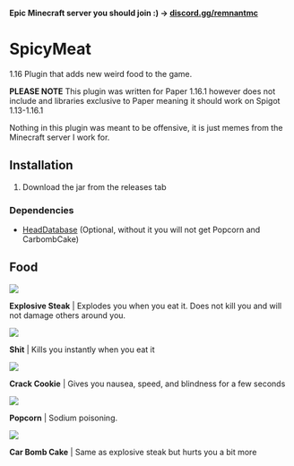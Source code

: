**Epic Minecraft server you should join :) -> [discord.gg/remnantmc](https://discord.gg/remnantmc)**

# SpicyMeat
1.16 Plugin that adds new weird food to the game.

**PLEASE NOTE** This plugin was written for Paper 1.16.1 however does not include and libraries exclusive to Paper meaning it should work on Spigot 1.13-1.16.1

Nothing in this plugin was meant to be offensive, it is just memes from the Minecraft server I work for.

## Installation

1. Download the jar from the releases tab

### Dependencies
 - [HeadDatabase](https://www.spigotmc.org/resources/head-database.14280/) (Optional, without it you will not get Popcorn and CarbombCake)

## Food

![](https://i.imgur.com/voALVNq.png)

**Explosive Steak** | Explodes you when you eat it. Does not kill you and will not damage others around you.

![](https://i.imgur.com/fgBuRlO.png)

**Shit** | Kills you instantly when you eat it

![](https://i.imgur.com/gGuhXUh.png)

**Crack Cookie** | Gives you nausea, speed, and blindness for a few seconds

![](https://i.imgur.com/1ilxJR9.png)

**Popcorn** | Sodium poisoning.

![](https://i.imgur.com/kQX90co.png)

**Car Bomb Cake** | Same as explosive steak but hurts you a bit more
